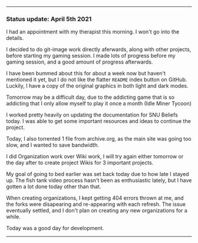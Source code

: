 
 
***

### Status update: April 5th 2021

I had an appointment with my therapist this morning. I won't go into the details.

I decided to do git-image work directly aferwards, along with other projects, before starting my gaming session. I made lots of progress before my gaming session, and a good amount of progress afterwards.

I have been bummed about this for about a week now but haven't mentioned it yet, but I do not like the flatter `README` index button on GitHub. Luckily, I have a copy of the original graphics in both light and dark modes.

Tomorrow may be a difficult day, due to the addicting game that is so addicting that I only allow myself to play it once a month (Idle Miner Tycoon)

I worked pretty heavily on updating the documentation for SNU Beliefs today. I was able to get some important resources and ideas to continue the project.

Today, I also torrented 1 file from archive.org, as the main site was going too slow, and I wanted to save bandwidth.

I did Organization work over Wiki work, I will try again either tomorrow or the day after to create project Wikis for 3 important projects.
 
My goal of going to bed earlier was set back today due to how late I stayed up. The fish tank video process hasn't been as enthusiastic lately, but I have gotten a lot done today other than that.

When creating organizations, I kept getting 404 errors thrown at me, and the forks were disapearing and re-appearing with each refresh. The issue eventually settled, and I don't plan on creating any new organizations for a while.
 
Today was a good day for development.

***

